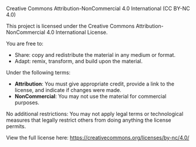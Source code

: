 Creative Commons Attribution-NonCommercial 4.0 International (CC BY-NC 4.0)

This project is licensed under the Creative Commons Attribution-NonCommercial 4.0 International License.

You are free to:
- Share: copy and redistribute the material in any medium or format.
- Adapt: remix, transform, and build upon the material.

Under the following terms:
- **Attribution**: You must give appropriate credit, provide a link to the license, and indicate if changes were made.
- **NonCommercial**: You may not use the material for commercial purposes.

No additional restrictions: You may not apply legal terms or technological measures that legally restrict others from doing anything the license permits.

View the full license here: https://creativecommons.org/licenses/by-nc/4.0/
